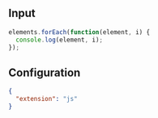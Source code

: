 
## Input
```javascript input
elements.forEach(function(element, i) {
  console.log(element, i);
});
```

## Configuration
```json configuration
{
  "extension": "js"
}
```
